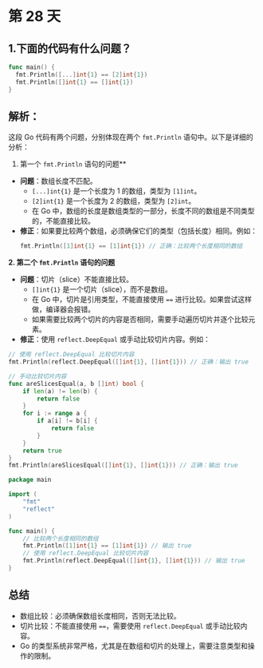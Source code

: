 # 第 28 天

## 1.下面的代码有什么问题？

```go
func main() {
  fmt.Println([...]int{1} == [2]int{1})
  fmt.Println([]int{1} == []int{1})
}
```

## 解析：
这段 Go 代码有两个问题，分别体现在两个 `fmt.Println` 语句中。以下是详细的分析：

1. 第一个 `fmt.Println` 语句的问题**
- **问题**：数组长度不匹配。
  - `[...]int{1}` 是一个长度为 1 的数组，类型为 `[1]int`。
  - `[2]int{1}` 是一个长度为 2 的数组，类型为 `[2]int`。
  - 在 Go 中，数组的长度是数组类型的一部分，长度不同的数组是不同类型的，不能直接比较。
- **修正**：如果要比较两个数组，必须确保它们的类型（包括长度）相同。例如：
  ```go
  fmt.Println([1]int{1} == [1]int{1}) // 正确：比较两个长度相同的数组
  ```

**2. 第二个 `fmt.Println` 语句的问题**

- **问题**：切片（slice）不能直接比较。
  - `[]int{1}` 是一个切片（slice），而不是数组。
  - 在 Go 中，切片是引用类型，不能直接使用 `==` 进行比较。如果尝试这样做，编译器会报错。
  - 如果需要比较两个切片的内容是否相同，需要手动遍历切片并逐个比较元素。
- **修正**：使用 `reflect.DeepEqual` 或手动比较切片内容。例如：
```go
// 使用 reflect.DeepEqual 比较切片内容
fmt.Println(reflect.DeepEqual([]int{1}, []int{1})) // 正确：输出 true

// 手动比较切片内容
func areSlicesEqual(a, b []int) bool {
    if len(a) != len(b) {
        return false
    }
    for i := range a {
        if a[i] != b[i] {
            return false
        }
    }
    return true
}
fmt.Println(areSlicesEqual([]int{1}, []int{1})) // 正确：输出 true
```

```go
package main

import (
	"fmt"
	"reflect"
)

func main() {
	// 比较两个长度相同的数组
	fmt.Println([1]int{1} == [1]int{1}) // 输出 true
	// 使用 reflect.DeepEqual 比较切片内容
	fmt.Println(reflect.DeepEqual([]int{1}, []int{1})) // 输出 true
}
```

## 总结
- 数组比较：必须确保数组长度相同，否则无法比较。
- 切片比较：不能直接使用 `==`，需要使用 `reflect.DeepEqual` 或手动比较内容。
- Go 的类型系统非常严格，尤其是在数组和切片的处理上，需要注意类型和操作的限制。